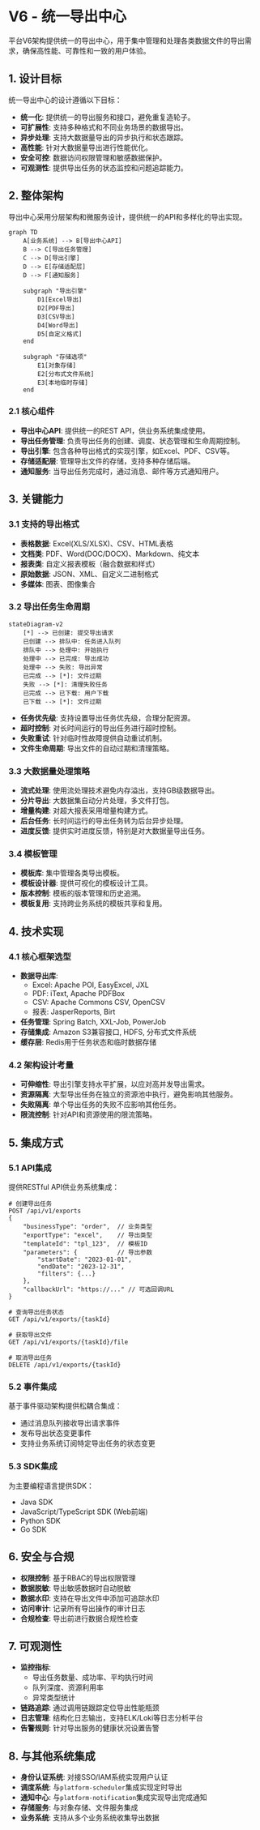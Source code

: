 # V6 - 统一导出中心

平台V6架构提供统一的导出中心，用于集中管理和处理各类数据文件的导出需求，确保高性能、可靠性和一致的用户体验。

## 1. 设计目标

统一导出中心的设计遵循以下目标：

- **统一化**: 提供统一的导出服务和接口，避免重复造轮子。
- **可扩展性**: 支持多种格式和不同业务场景的数据导出。
- **异步处理**: 支持大数据量导出的异步执行和状态跟踪。
- **高性能**: 针对大数据量导出进行性能优化。
- **安全可控**: 数据访问权限管理和敏感数据保护。
- **可观测性**: 提供导出任务的状态监控和问题追踪能力。

## 2. 整体架构

导出中心采用分层架构和微服务设计，提供统一的API和多样化的导出实现。

```mermaid
graph TD
    A[业务系统] --> B[导出中心API]
    B --> C[导出任务管理]
    C --> D[导出引擎]
    D --> E[存储适配层]
    D --> F[通知服务]

    subgraph "导出引擎"
        D1[Excel导出]
        D2[PDF导出]
        D3[CSV导出]
        D4[Word导出]
        D5[自定义格式]
    end

    subgraph "存储选项"
        E1[对象存储]
        E2[分布式文件系统]
        E3[本地临时存储]
    end
```

### 2.1 核心组件

- **导出中心API**: 提供统一的REST API，供业务系统集成使用。
- **导出任务管理**: 负责导出任务的创建、调度、状态管理和生命周期控制。
- **导出引擎**: 包含各种导出格式的实现引擎，如Excel、PDF、CSV等。
- **存储适配层**: 管理导出文件的存储，支持多种存储后端。
- **通知服务**: 当导出任务完成时，通过消息、邮件等方式通知用户。

## 3. 关键能力

### 3.1 支持的导出格式

- **表格数据**: Excel(XLS/XLSX)、CSV、HTML表格
- **文档类**: PDF、Word(DOC/DOCX)、Markdown、纯文本
- **报表类**: 自定义报表模板（融合数据和样式）
- **原始数据**: JSON、XML、自定义二进制格式
- **多媒体**: 图表、图像集合

### 3.2 导出任务生命周期

```mermaid
stateDiagram-v2
    [*] --> 已创建: 提交导出请求
    已创建 --> 排队中: 任务进入队列
    排队中 --> 处理中: 开始执行
    处理中 --> 已完成: 导出成功
    处理中 --> 失败: 导出异常
    已完成 --> [*]: 文件过期
    失败 --> [*]: 清理失败任务
    已完成 --> 已下载: 用户下载
    已下载 --> [*]: 文件过期
```

- **任务优先级**: 支持设置导出任务优先级，合理分配资源。
- **超时控制**: 对长时间运行的导出任务进行超时控制。
- **失败重试**: 针对临时性故障提供自动重试机制。
- **文件生命周期**: 导出文件的自动过期和清理策略。

### 3.3 大数据量处理策略

- **流式处理**: 使用流处理技术避免内存溢出，支持GB级数据导出。
- **分片导出**: 大数据集自动分片处理，多文件打包。
- **增量构建**: 对超大报表采用增量构建方式。
- **后台任务**: 长时间运行的导出任务转为后台异步处理。
- **进度反馈**: 提供实时进度反馈，特别是对大数据量导出任务。

### 3.4 模板管理

- **模板库**: 集中管理各类导出模板。
- **模板设计器**: 提供可视化的模板设计工具。
- **版本控制**: 模板的版本管理和历史追溯。
- **模板复用**: 支持跨业务系统的模板共享和复用。

## 4. 技术实现

### 4.1 核心框架选型

- **数据导出库**: 
  - Excel: Apache POI, EasyExcel, JXL
  - PDF: iText, Apache PDFBox
  - CSV: Apache Commons CSV, OpenCSV
  - 报表: JasperReports, Birt
- **任务管理**: Spring Batch, XXL-Job, PowerJob
- **存储集成**: Amazon S3兼容接口, HDFS, 分布式文件系统
- **缓存层**: Redis用于任务状态和临时数据存储

### 4.2 架构设计考量

- **可伸缩性**: 导出引擎支持水平扩展，以应对高并发导出需求。
- **资源隔离**: 大型导出任务在独立的资源池中执行，避免影响其他服务。
- **失败隔离**: 单个导出任务的失败不应影响其他任务。
- **限流控制**: 针对API和资源使用的限流策略。

## 5. 集成方式

### 5.1 API集成

提供RESTful API供业务系统集成：

```
# 创建导出任务
POST /api/v1/exports
{
    "businessType": "order",  // 业务类型
    "exportType": "excel",    // 导出类型
    "templateId": "tpl_123",  // 模板ID
    "parameters": {           // 导出参数
        "startDate": "2023-01-01",
        "endDate": "2023-12-31",
        "filters": {...}
    },
    "callbackUrl": "https://..." // 可选回调URL
}

# 查询导出任务状态
GET /api/v1/exports/{taskId}

# 获取导出文件
GET /api/v1/exports/{taskId}/file

# 取消导出任务
DELETE /api/v1/exports/{taskId}
```

### 5.2 事件集成

基于事件驱动架构提供松耦合集成：

- 通过消息队列接收导出请求事件
- 发布导出状态变更事件
- 支持业务系统订阅特定导出任务的状态变更

### 5.3 SDK集成

为主要编程语言提供SDK：

- Java SDK 
- JavaScript/TypeScript SDK (Web前端)
- Python SDK
- Go SDK

## 6. 安全与合规

- **权限控制**: 基于RBAC的导出权限管理
- **数据脱敏**: 导出敏感数据时自动脱敏
- **数据水印**: 支持在导出文件中添加可追踪水印
- **访问审计**: 记录所有导出操作的审计日志
- **合规检查**: 导出前进行数据合规性检查

## 7. 可观测性

- **监控指标**: 
  - 导出任务数量、成功率、平均执行时间
  - 队列深度、资源利用率
  - 异常类型统计
- **链路追踪**: 通过调用链跟踪定位导出性能瓶颈
- **日志管理**: 结构化日志输出，支持ELK/Loki等日志分析平台
- **告警规则**: 针对导出服务的健康状况设置告警

## 8. 与其他系统集成

- **身份认证系统**: 对接SSO/IAM系统实现用户认证
- **调度系统**: 与`platform-scheduler`集成实现定时导出
- **通知中心**: 与`platform-notification`集成实现导出完成通知
- **存储服务**: 与对象存储、文件服务集成
- **业务系统**: 支持从多个业务系统收集导出数据 